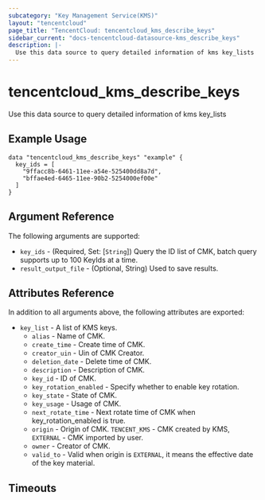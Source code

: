 ```yaml
---
subcategory: "Key Management Service(KMS)"
layout: "tencentcloud"
page_title: "TencentCloud: tencentcloud_kms_describe_keys"
sidebar_current: "docs-tencentcloud-datasource-kms_describe_keys"
description: |-
  Use this data source to query detailed information of kms key_lists
---
```


# tencentcloud_kms_describe_keys

Use this data source to query detailed information of kms key_lists

## Example Usage

```hcl
data "tencentcloud_kms_describe_keys" "example" {
  key_ids = [
    "9ffacc8b-6461-11ee-a54e-525400dd8a7d",
    "bffae4ed-6465-11ee-90b2-5254000ef00e"
  ]
}
```

## Argument Reference

The following arguments are supported:

* `key_ids` - (Required, Set: [`String`]) Query the ID list of CMK, batch query supports up to 100 KeyIds at a time.
* `result_output_file` - (Optional, String) Used to save results.

## Attributes Reference

In addition to all arguments above, the following attributes are exported:

* `key_list` - A list of KMS keys.
  * `alias` - Name of CMK.
  * `create_time` - Create time of CMK.
  * `creator_uin` - Uin of CMK Creator.
  * `deletion_date` - Delete time of CMK.
  * `description` - Description of CMK.
  * `key_id` - ID of CMK.
  * `key_rotation_enabled` - Specify whether to enable key rotation.
  * `key_state` - State of CMK.
  * `key_usage` - Usage of CMK.
  * `next_rotate_time` - Next rotate time of CMK when key_rotation_enabled is true.
  * `origin` - Origin of CMK. `TENCENT_KMS` - CMK created by KMS, `EXTERNAL` - CMK imported by user.
  * `owner` - Creator of CMK.
  * `valid_to` - Valid when origin is `EXTERNAL`, it means the effective date of the key material.


## Timeouts

<no value>


